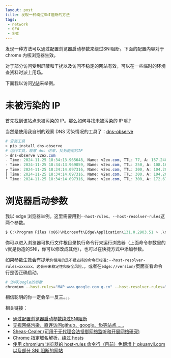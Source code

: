 ```yaml
---
layout: post
title: 发现一种绕过SNI阻断的方法
tags:
 - network
 - GFW
 - SNI
---
```


发现一种方法可以通过配置浏览器启动参数来绕过SNI阻断。下面的配置内容对于 chrome 内核浏览器生效。

对于部分访问受到屏蔽和干扰以及访问不稳定的网站有效，可以在一些临时的环境查资料时派上用场。

下面我以访问[V站](https://v2ex.com/)来举例。

# 未被污染的 IP

首先找到该站点未被污染的 IP。那么如何寻找未被污染的 IP 呢?

当然是使用我自制的观察 DNS 污染情况的工具了：[dns-observe](https://github.com/xavierskip/dns-observe)

```powershell
# 安装工具
> pip install dns-observe
# 运行工具，观察 dns 结果，找到能用的IP
> dns-observe v2ex.com
- Time: 2024-11-25 18:34:13.965648, Name: v2ex.com, TTL: 77, A: 157.240.17.41
- Time: 2024-11-25 18:34:13.969059, Name: v2ex.com, TTL: 250, A: 108.160.167.148
┌ Time: 2024-11-25 18:34:14.097316, Name: v2ex.com, TTL: 300, A: 104.20.47.180
│ Time: 2024-11-25 18:34:14.097316, Name: v2ex.com, TTL: 300, A: 104.20.48.180
└ Time: 2024-11-25 18:34:14.097316, Name: v2ex.com, TTL: 300, A: 172.67.35.211
```

# 浏览器启动参数

我以 edge 浏览器举例。这里需要用到`--host-rules`、`--host-resolver-rules`这两个参数。

```powershell
$ C:\Program Files (x86)\Microsoft\Edge\Application\131.0.2903.51 > .\msedge.exe --host-rules="MAP v2ex.com V,MAP cdn.v2ex.com V" --host-resolver-rules="MAP V 172.67.35.211" --ignore-certificate-errors
```

你可以进入浏览器可执行文件根目录执行命令行来运行浏览器（上面命令参数里的`V`就是伪造的SNI，你可以修改成其他），也可以在快捷方式中添加参数。

如果参数生效会有提示`你使用的是不受支持的命令行标准:--host-resolver-rules=xxxxxx。这会带来稳定性和安全风险。`，或者在`edge://version/`页面查看命令行是否正确启动。

```bash
# 访问Google的参数
chromium --host-rules="MAP www.google.com g.cn" --host-resolver-rules="MAP g.cn 109.185.236.240"
```

相信聪明的你一定会举一反三。。。

相关链接：

- [通过配置浏览器启动参数绕过SNI阻断](https://appscross.com/blog/bypass-sni-blocking-by-configuring-browser-startup-parameters.html)
- [无视网络污染，直连访问github、google、fb等站点......](https://www.bilibili.com/video/BV1fvBeYhELZ/)
- [Sheas-Cealer (可用于无代理合法抵御网络监听和开展网络研究)](https://github.com/SpaceTimee/Sheas-Cealer)
- [Chrome 指定域名解析，绕过 hosts](https://blog.est.im/2021/stdout-016)
- [使用 chromium 浏览器的 host-rules 命令行（目前）免翻墙上 pkuanvil.com 以及部分 SNI 阻断的网站](https://www.pkuanvil.com/topic/224/%E4%BD%BF%E7%94%A8-chromium-%E6%B5%8F%E8%A7%88%E5%99%A8%E7%9A%84-host-rules-%E5%91%BD%E4%BB%A4%E8%A1%8C-%E7%9B%AE%E5%89%8D-%E5%85%8D%E7%BF%BB%E5%A2%99%E4%B8%8A-pkuanvil-com-%E4%BB%A5%E5%8F%8A%E9%83%A8%E5%88%86-sni-%E9%98%BB%E6%96%AD%E7%9A%84%E7%BD%91%E7%AB%99)